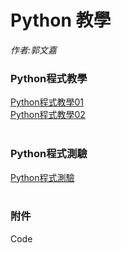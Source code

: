 # Python 教學
*作者:郭文嘉*
<br/>
### Python程式教學
[Python程式教學01](./file/tutorial01.md)<br/>
[Python程式教學02](./file/tutorial02.md)<br/>
<br/>
### Python程式測驗
[Python程式測驗](./file/problem.md)<br/>
<br/>
### 附件
Code
<br/>
